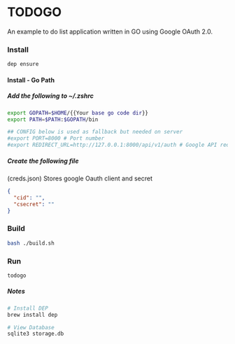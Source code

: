 # TODOGO
An example to do list application written in GO using Google OAuth 2.0.

### Install
````bash
dep ensure
````

#### Install - Go Path
##### Add the following to ~/.zshrc
````bash
export GOPATH=$HOME/{{Your base go code dir}}
export PATH=$PATH:$GOPATH/bin

## CONFIG below is used as fallback but needed on server
#export PORT=8000 # Port number
#export REDIRECT_URL=http://127.0.0.1:8000/api/v1/auth # Google API redirect URL
````
##### Create the following file
(creds.json) Stores google Oauth client and secret
````json
{
  "cid": "",
  "csecret": ""
}
````


### Build
````bash
bash ./build.sh
````

### Run
````bash
todogo
````

##### Notes
````bash
# Install DEP
brew install dep

# View Database
sqlite3 storage.db
````

